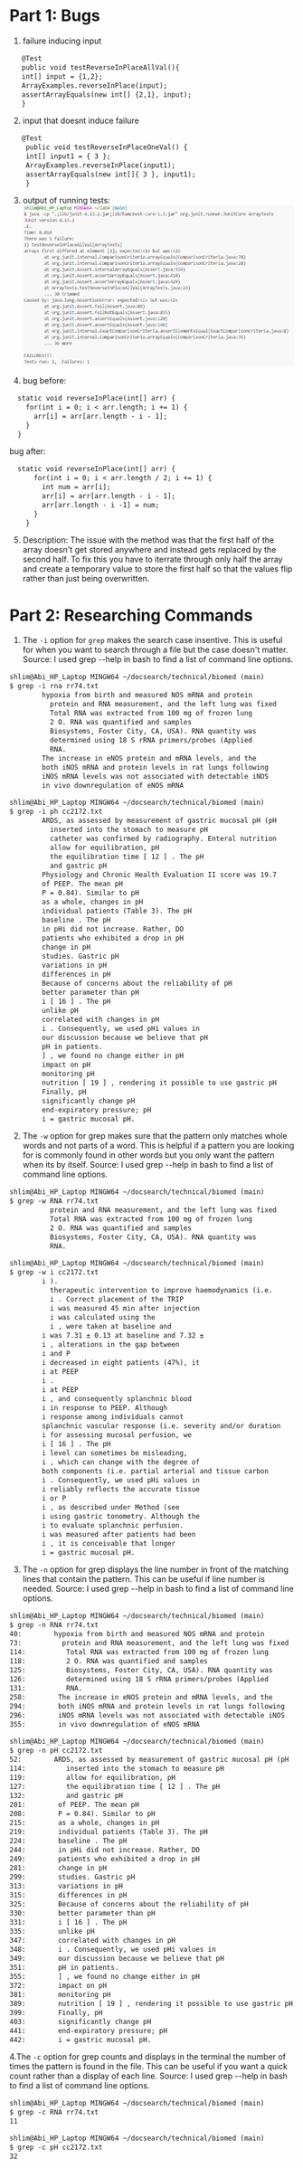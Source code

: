 # Part 1: Bugs
1. failure inducing input
```
   @Test
   public void testReverseInPlaceAllVal(){
   int[] input = {1,2};
   ArrayExamples.reverseInPlace(input);
   assertArrayEquals(new int[] {2,1}, input);
   }
```
   
2. input that doesnt induce failure
```
   @Test 
	public void testReverseInPlaceOneVal() {
    int[] input1 = { 3 };
    ArrayExamples.reverseInPlace(input1);
    assertArrayEquals(new int[]{ 3 }, input1);
	}
```
3. output of running tests:
    ![Image](test.png)
  
5. bug before:
```
  static void reverseInPlace(int[] arr) {
    for(int i = 0; i < arr.length; i += 1) {
      arr[i] = arr[arr.length - i - 1];
    }
  }
```
  bug after:
```
  static void reverseInPlace(int[] arr) {
      for(int i = 0; i < arr.length / 2; i += 1) {
        int num = arr[i];
        arr[i] = arr[arr.length - i - 1];
        arr[arr.length - i -1] = num;
      }
    }
```

5. Description: The issue with the method was that the first half of the array doesn't get stored anywhere and instead gets replaced by the second half. To fix this you have to iterrate through only half the array and create a temporary value to store the first half so that the values flip rather than just being overwritten.

# Part 2: Researching Commands
1. The `-i` option for `grep` makes the search case insentive. This is useful for when you want to search through a file but the case doesn't matter. Source: I used grep --help in bash to find a list of command line options.
```
shlim@Abi_HP_Laptop MINGW64 ~/docsearch/technical/biomed (main)
$ grep -i rna rr74.txt
        hypoxia from birth and measured NOS mRNA and protein
          protein and RNA measurement, and the left lung was fixed
          Total RNA was extracted from 100 mg of frozen lung
          2 O. RNA was quantified and samples
          Biosystems, Foster City, CA, USA). RNA quantity was
          determined using 18 S rRNA primers/probes (Applied
          RNA.
        The increase in eNOS protein and mRNA levels, and the
        both iNOS mRNA and protein levels in rat lungs following
        iNOS mRNA levels was not associated with detectable iNOS
        in vivo downregulation of eNOS mRNA
```
```
shlim@Abi_HP_Laptop MINGW64 ~/docsearch/technical/biomed (main)
$ grep -i ph cc2172.txt
        ARDS, as assessed by measurement of gastric mucosal pH (pH 
          inserted into the stomach to measure pH
          catheter was confirmed by radiography. Enteral nutrition
          allow for equilibration, pH
          the equilibration time [ 12 ] . The pH
          and gastric pH
        Physiology and Chronic Health Evaluation II score was 19.7
        of PEEP. The mean pH
        P = 0.84). Similar to pH
        as a whole, changes in pH
        individual patients (Table 3). The pH
        baseline . The pH
        in pHi did not increase. Rather, DO
        patients who exhibited a drop in pH
        change in pH
        studies. Gastric pH
        variations in pH
        differences in pH
        Because of concerns about the reliability of pH
        better parameter than pH
        i [ 16 ] . The pH
        unlike pH
        correlated with changes in pH
        i . Consequently, we used pHi values in
        our discussion because we believe that pH
        pH in patients.
        ] , we found no change either in pH
        impact on pH
        monitoring pH
        nutrition [ 19 ] , rendering it possible to use gastric pH
        Finally, pH
        significantly change pH
        end-expiratory pressure; pH
        i = gastric mucosal pH.
```
2. The `-w` option for grep makes sure that the pattern only matches whole words and not parts of a word. This is helpful if a pattern you are looking for is commonly found in other words but you only want the pattern when its by itself. Source: I used grep --help in bash to find a list of command line options.
```
shlim@Abi_HP_Laptop MINGW64 ~/docsearch/technical/biomed (main)
$ grep -w RNA rr74.txt
          protein and RNA measurement, and the left lung was fixed
          Total RNA was extracted from 100 mg of frozen lung
          2 O. RNA was quantified and samples
          Biosystems, Foster City, CA, USA). RNA quantity was
          RNA.
```
```
shlim@Abi_HP_Laptop MINGW64 ~/docsearch/technical/biomed (main)
$ grep -w i cc2172.txt
        i ).
          therapeutic intervention to improve haemodynamics (i.e.
          i . Correct placement of the TRIP
          i was measured 45 min after injection
          i was calculated using the
          i , were taken at baseline and
        i was 7.31 ± 0.13 at baseline and 7.32 ±
        i , alterations in the gap between
        i and P
        i decreased in eight patients (47%), it
        i at PEEP
        i .
        i at PEEP
        i , and consequently splanchnic blood
        i in response to PEEP. Although
        i response among individuals cannot
        splanchnic vascular response (i.e. severity and/or duration
        i for assessing mucosal perfusion, we
        i [ 16 ] . The pH
        i level can sometimes be misleading,
        i , which can change with the degree of
        both components (i.e. partial arterial and tissue carbon
        i . Consequently, we used pHi values in
        i reliably reflects the accurate tissue
        i or P
        i , as described under Method (see
        i using gastric tonometry. Although the
        i to evaluate splanchnic perfusion.
        i was measured after patients had been
        i , it is conceivable that longer
        i = gastric mucosal pH.
```
3. The `-n` option for grep displays the line number in front of the matching lines that contain the pattern. This can be useful if line number is needed. Source: I used grep --help in bash to find a list of command line options.
```
shlim@Abi_HP_Laptop MINGW64 ~/docsearch/technical/biomed (main)
$ grep -n RNA rr74.txt
40:        hypoxia from birth and measured NOS mRNA and protein
73:          protein and RNA measurement, and the left lung was fixed
114:          Total RNA was extracted from 100 mg of frozen lung
118:          2 O. RNA was quantified and samples
125:          Biosystems, Foster City, CA, USA). RNA quantity was
126:          determined using 18 S rRNA primers/probes (Applied
131:          RNA.
258:        The increase in eNOS protein and mRNA levels, and the
294:        both iNOS mRNA and protein levels in rat lungs following
296:        iNOS mRNA levels was not associated with detectable iNOS
355:        in vivo downregulation of eNOS mRNA
```
```
shlim@Abi_HP_Laptop MINGW64 ~/docsearch/technical/biomed (main)
$ grep -n pH cc2172.txt
52:        ARDS, as assessed by measurement of gastric mucosal pH (pH 
114:          inserted into the stomach to measure pH
119:          allow for equilibration, pH
127:          the equilibration time [ 12 ] . The pH
132:          and gastric pH
201:        of PEEP. The mean pH
208:        P = 0.84). Similar to pH
215:        as a whole, changes in pH
219:        individual patients (Table 3). The pH
224:        baseline . The pH
244:        in pHi did not increase. Rather, DO
249:        patients who exhibited a drop in pH
281:        change in pH
299:        studies. Gastric pH
313:        variations in pH
315:        differences in pH
325:        Because of concerns about the reliability of pH
330:        better parameter than pH
331:        i [ 16 ] . The pH
335:        unlike pH
347:        correlated with changes in pH
348:        i . Consequently, we used pHi values in
349:        our discussion because we believe that pH
351:        pH in patients.
355:        ] , we found no change either in pH 
372:        impact on pH
381:        monitoring pH
389:        nutrition [ 19 ] , rendering it possible to use gastric pH
399:        Finally, pH
403:        significantly change pH
441:        end-expiratory pressure; pH
442:        i = gastric mucosal pH.
```
4.The `-c` option for grep counts and displays in the terminal the number of times the pattern is found in the file. This can be useful if you want a quick count rather than a display of each line. Source: I used grep --help in bash to find a list of command line options.
```
shlim@Abi_HP_Laptop MINGW64 ~/docsearch/technical/biomed (main)
$ grep -c RNA rr74.txt
11
```
```
shlim@Abi_HP_Laptop MINGW64 ~/docsearch/technical/biomed (main)
$ grep -c pH cc2172.txt
32
```
